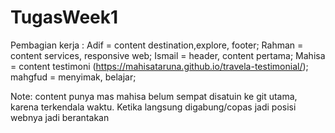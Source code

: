 # TugasWeek1
Pembagian kerja :
Adif = content destination,explore, footer;
Rahman = content services, responsive web;
Ismail = header, content pertama;
Mahisa = content testimoni (https://mahisataruna.github.io/travela-testimonial/);
mahgfud = menyimak, belajar;

Note: content punya mas mahisa belum sempat disatuin ke git utama, karena terkendala waktu. Ketika langsung digabung/copas jadi posisi webnya jadi berantakan
